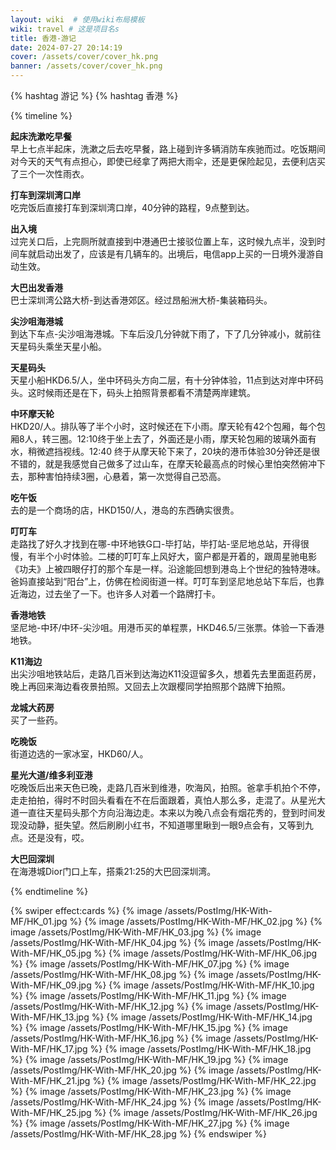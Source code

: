 ```yaml
---
layout: wiki  # 使用wiki布局模板
wiki: travel # 这是项目名s
title: 香港-游记
date: 2024-07-27 20:14:19
cover: /assets/cover/cover_hk.png
banner: /assets/cover/cover_hk.png
---
```


{% hashtag 游记 %}
{% hashtag 香港 %}

{% timeline %}
<!-- node 07:30 AM-->
**起床洗漱吃早餐**  
早上七点半起床，洗漱之后去吃早餐，路上碰到许多辆消防车疾驰而过。吃饭期间对今天的天气有点担心，即使已经拿了两把大雨伞，还是更保险起见，去便利店买了三个一次性雨衣。  
<!-- node 08:20 AM -->
**打车到深圳湾口岸**  
吃完饭后直接打车到深圳湾口岸，40分钟的路程，9点整到达。
<!-- node 09:10 AM -->
**出入境**  
过完关口后，上完厕所就直接到中港通巴士接驳位置上车，这时候九点半，没到时间车就启动出发了，应该是有几辆车的。出境后，电信app上买的一日境外漫游自动生效。
<!-- node 09:30 AM -->
**大巴出发香港**  
巴士深圳湾公路大桥-到达香港郊区。经过昂船洲大桥-集装箱码头。
<!-- node 10:20 AM -->
**尖沙咀海港城**  
到达下车点-尖沙咀海港城。下车后没几分钟就下雨了，下了几分钟减小，就前往天星码头乘坐天星小船。
<!-- node 11:00 AM -->
**天星码头**  
天星小船HKD6.5/人，坐中环码头方向二层，有十分钟体验，11点到达对岸中环码头。这时候雨还是在下，码头上拍照背景都看不清楚两岸建筑。
<!-- node 11:30 AM -->
**中环摩天轮**  
HKD20/人。排队等了半个小时，这时候还在下小雨。摩天轮有42个包厢，每个包厢8人，转三圈。12:10终于坐上去了，外面还是小雨，摩天轮包厢的玻璃外面有水，稍微遮挡视线。12:40 终于从摩天轮下来了，20块的港币体验30分钟还是很不错的，就是我感觉自己做多了过山车，在摩天轮最高点的时候心里怕突然俯冲下去，那种害怕持续3圈，心悬着，第一次觉得自己恐高。
<!-- node 13:30 PM -->
**吃午饭**  
去的是一个商场的店，HKD150/人，港岛的东西确实很贵。
<!-- node 15:00 PM -->
**叮叮车**  
走路找了好久才找到在哪-中环地铁G口-毕打站，毕打站-坚尼地总站，开得很慢，有半个小时体验。二楼的叮叮车上风好大，窗户都是开着的，跟周星驰电影《功夫》上被四眼仔打的那个车是一样。沿途能回想到港岛上个世纪的独特港味。爸妈直接站到“阳台”上，仿佛在检阅街道一样。叮叮车到坚尼地总站下车后，也靠近海边，过去坐了一下。也许多人对着一个路牌打卡。
<!-- node 16:00 PM -->
**香港地铁**  
坚尼地-中环/中环-尖沙咀。用港币买的单程票，HKD46.5/三张票。体验一下香港地铁。
<!-- node 17:00 PM -->
**K11海边**  
出尖沙咀地铁站后，走路几百米到达海边K11没逗留多久，想着先去里面逛药房，晚上再回来海边看夜景拍照。又回去上次跟樱同学拍照那个路牌下拍照。
<!-- node 17:30 PM -->
**龙城大药房**  
买了一些药。
<!-- node 18:00  -->
**吃晚饭**  
街道边选的一家冰室，HKD60/人。
<!-- node 19:00 PM -->
**星光大道/维多利亚港**  
吃晚饭后出来天色已晚，走路几百米到维港，吹海风，拍照。爸拿手机拍个不停，走走拍拍，得时不时回头看看在不在后面跟着，真怕人那么多，走混了。从星光大道一直往天星码头那个方向沿海边走。本来以为晚八点会有烟花秀的，登到时间发现没动静，挺失望。然后刷刷小红书，不知道哪里瞅到一眼9点会有，又等到九点。还是没有，哎。
<!-- node 21:25 PM -->
**大巴回深圳**  
在海港城Dior门口上车，搭乘21:25的大巴回深圳湾。

{% endtimeline %}

{% swiper effect:cards %}
{% image /assets/PostImg/HK-With-MF/HK_01.jpg %}
{% image /assets/PostImg/HK-With-MF/HK_02.jpg %}
{% image /assets/PostImg/HK-With-MF/HK_03.jpg %}
{% image /assets/PostImg/HK-With-MF/HK_04.jpg  %}
{% image /assets/PostImg/HK-With-MF/HK_05.jpg  %}
{% image /assets/PostImg/HK-With-MF/HK_06.jpg  %}
{% image /assets/PostImg/HK-With-MF/HK_07.jpg  %}
{% image /assets/PostImg/HK-With-MF/HK_08.jpg  %}
{% image /assets/PostImg/HK-With-MF/HK_09.jpg  %}
{% image /assets/PostImg/HK-With-MF/HK_10.jpg  %}
{% image /assets/PostImg/HK-With-MF/HK_11.jpg  %}
{% image /assets/PostImg/HK-With-MF/HK_12.jpg  %}
{% image /assets/PostImg/HK-With-MF/HK_13.jpg  %}
{% image /assets/PostImg/HK-With-MF/HK_14.jpg  %}
{% image /assets/PostImg/HK-With-MF/HK_15.jpg  %}
{% image /assets/PostImg/HK-With-MF/HK_16.jpg  %}
{% image /assets/PostImg/HK-With-MF/HK_17.jpg  %}
{% image /assets/PostImg/HK-With-MF/HK_18.jpg  %}
{% image /assets/PostImg/HK-With-MF/HK_19.jpg  %}
{% image /assets/PostImg/HK-With-MF/HK_20.jpg  %}
{% image /assets/PostImg/HK-With-MF/HK_21.jpg  %}
{% image /assets/PostImg/HK-With-MF/HK_22.jpg  %}
{% image /assets/PostImg/HK-With-MF/HK_23.jpg  %}
{% image /assets/PostImg/HK-With-MF/HK_24.jpg  %}
{% image /assets/PostImg/HK-With-MF/HK_25.jpg  %}
{% image /assets/PostImg/HK-With-MF/HK_26.jpg  %}
{% image /assets/PostImg/HK-With-MF/HK_27.jpg  %}
{% image /assets/PostImg/HK-With-MF/HK_28.jpg  %}
{% endswiper %}
